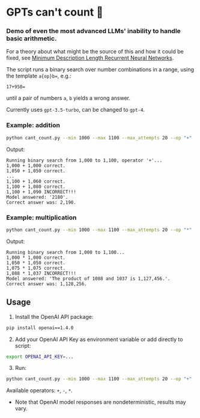 # GPTs can't count 🎲 

### Demo of even the most advanced LLMs' inability to handle basic arithmetic.

For a theory about what might be the source of this and how it could be fixed, see [Minimum Description Length Recurrent Neural Networks](https://direct.mit.edu/tacl/article/doi/10.1162/tacl_a_00489/112499/Minimum-Description-Length-Recurrent-Neural).

The script runs a binary search over number combinations in a range, using the template `a{op}b=`, e.g.:
```
17+950=
```

until a pair of numbers `a`, `b` yields a wrong answer. 

Currently uses `gpt-3.5-turbo`, can be changed to `gpt-4`.

### Example: addition

```bash
python cant_count.py --min 1000 --max 1100 --max_attempts 20 --op "+"
```

Output:
```
Running binary search from 1,000 to 1,100, operator '+'... 
1,000 + 1,000 correct.                                     
1,050 + 1,050 correct.                                     
...
1,100 + 1,060 correct.                                     
1,100 + 1,080 correct.                                     
1,100 + 1,090 INCORRECT!!!                                 
Model answered: '2180'.                                    
Correct answer was: 2,190.
```

### Example: multiplication

```bash
python cant_count.py --min 1000 --max 1100 --max_attempts 20 --op "*"
```

Output:
```
Running binary search from 1,000 to 1,100...                  
1,000 * 1,000 correct.                                        
1,050 * 1,050 correct.                                        
1,075 * 1,075 correct.                                        
1,088 * 1,037 INCORRECT!!!                                    
Model answered: 'The product of 1088 and 1037 is 1,127,456.'.  
Correct answer was: 1,128,256.                                
```

## Usage

1. Install the OpenAI API package:

```bash
pip install openai==1.4.0
```

2. Add your OpenAI API Key as environment variable or add directly to script:
```bash
export OPENAI_API_KEY=...
```

3. Run:
```bash
python cant_count.py --min 1000 --max 1100 --max_attempts 20 --op "+"
```

Available operators: `+`, `-`, `*`.

* Note that OpenAI model responses are nondeterministic, results may vary.